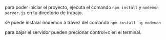 <!-- Redis App -->

para poder iniciar el proyecto, ejecuta el comando `npm install` y `nodemon server.js` en tu directorio de trabajo.

se puede instalar nodemon a travez del comando `npm install -g nodemon`

para bajar el servidor pueden precionar control+c en el terminal.